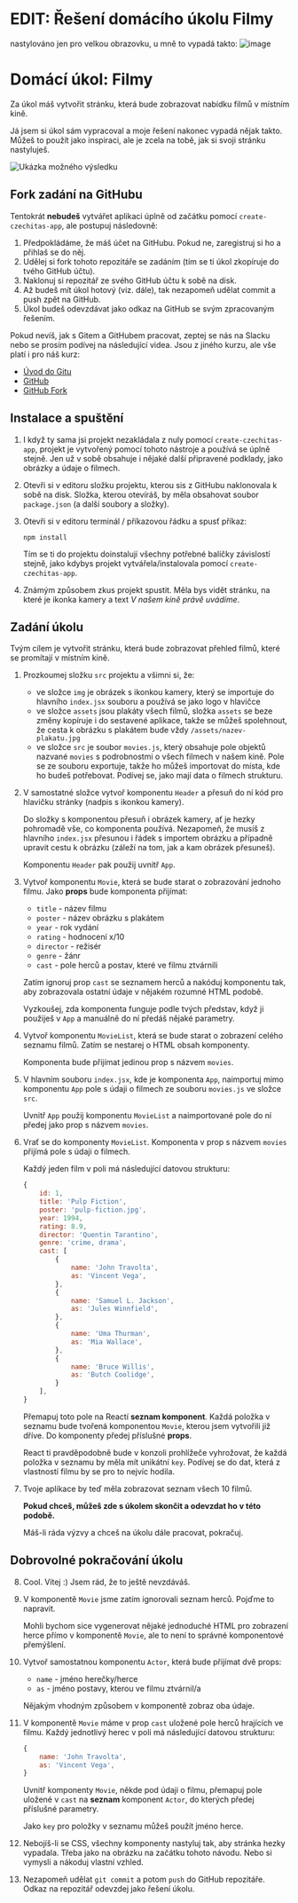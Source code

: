  # EDIT: Řešení domácího úkolu Filmy
 nastylováno jen pro velkou obrazovku, u mně to vypadá takto:
 ![image](https://user-images.githubusercontent.com/44638698/141525967-6bffa450-ac3f-4251-80a7-a76373a06db2.png)


# Domácí úkol: Filmy

Za úkol máš vytvořit stránku, která bude zobrazovat nabídku filmů v místním kině.

Já jsem si úkol sám vypracoval a moje řešení nakonec vypadá nějak takto. Můžeš to použít jako inspiraci, ale je zcela na tobě, jak si svoji stránku nastyluješ.

![Ukázka možného výsledku](ukazka-vysledku.jpg)


## Fork zadání na GitHubu

Tentokrát **nebudeš** vytvářet aplikaci úplně od začátku pomocí `create-czechitas-app`, ale postupuj následovně:

1. Předpokládáme, že máš účet na GitHubu. Pokud ne, zaregistruj si ho a přihlaš se do něj.
2. Udělej si fork tohoto repozitáře se zadáním (tím se ti úkol zkopíruje do tvého GitHub účtu).
3. Naklonuj si repozitář ze svého GitHub účtu k sobě na disk.
4. Až budeš mít úkol hotový (viz. dále), tak nezapomeň udělat commit a push zpět na GitHub.
5. Úkol budeš odevzdávat jako odkaz na GitHub se svým zpracovaným řešením.

Pokud nevíš, jak s Gitem a GitHubem pracovat, zeptej se nás na Slacku nebo se prosím podívej na následující videa. Jsou z jiného kurzu, ale vše platí i pro náš kurz:

* [Úvod do Gitu](https://www.youtube.com/watch?v=hda4-ngFEWM)
* [GitHub](https://www.youtube.com/watch?v=JLzWjJjsLz8)
* [GitHub Fork](https://www.youtube.com/watch?v=K7rE3jRCjD4)


## Instalace a spuštění

1. I když ty sama jsi projekt nezakládala z nuly pomocí `create-czechitas-app`, projekt je vytvořený pomocí tohoto nástroje a používá se úplně stejně. Jen už v sobě obsahuje i nějaké další připravené podklady, jako obrázky a údaje o filmech.

2. Otevři si v editoru složku projektu, kterou sis z GitHubu naklonovala k sobě na disk. Složka, kterou otevíráš, by měla obsahovat soubor `package.json` (a další soubory a složky).

3. Otevři si v editoru terminál / příkazovou řádku a spusť příkaz:

	```
	npm install
	```

	Tím se ti do projektu doinstalují všechny potřebné balíčky závislostí stejně, jako kdybys projekt vytvářela/instalovala pomocí `create-czechitas-app`.

4. Známým způsobem zkus projekt spustit. Měla bys vidět stránku, na které je ikonka kamery a text *V našem kině právě uvádíme*.


## Zadání úkolu

Tvým cílem je vytvořit stránku, která bude zobrazovat přehled filmů, které se promítají v místním kině.

1. Prozkoumej složku `src` projektu a všimni si, že:
	- ve složce `img` je obrázek s ikonkou kamery, který se importuje do hlavního `index.jsx` souboru a používá se jako logo v hlavičce
	- ve složce `assets` jsou plakáty všech filmů, složka `assets` se beze změny kopíruje i do sestavené aplikace, takže se můžeš spolehnout, že cesta k obrázku s plakátem bude vždy `/assets/nazev-plakatu.jpg`
	- ve složce `src` je soubor `movies.js`, který obsahuje pole objektů nazvané `movies` s podrobnostmi o všech filmech v našem kině. Pole se ze souboru exportuje, takže ho můžeš importovat do místa, kde ho budeš potřebovat. Podívej se, jako mají data o filmech strukturu.

2. V samostatné složce vytvoř komponentu `Header` a přesuň do ní kód pro hlavičku stránky (nadpis s ikonkou kamery).

	Do složky s komponentou přesuň i obrázek kamery, ať je hezky pohromadě vše, co komponenta používá. Nezapomeň, že musíš z hlavního `index.jsx` přesunou i řádek s importem obrázku a případně upravit cestu k obrázku (záleží na tom, jak a kam obrázek přesuneš).

	Komponentu `Header` pak použij uvnitř `App`.

3. Vytvoř komponentu `Movie`, která se bude starat o zobrazování jednoho filmu. Jako **props** bude komponenta přijímat:
	- `title` - název filmu
	- `poster` - název obrázku s plakátem
	- `year` - rok vydání
	- `rating` - hodnocení x/10
	- `director` - režisér
	- `genre` - žánr
	- `cast` - pole herců a postav, které ve filmu ztvárnili

	Zatím ignoruj prop `cast` se seznamem herců a nakóduj komponentu tak, aby zobrazovala ostatní údaje v nějakém rozumné HTML podobě.

	Vyzkoušej, zda komponenta funguje podle tvých představ, když ji použiješ v `App` a manuálně do ní předáš nějaké parametry.

4. Vytvoř komponentu `MovieList`, která se bude starat o zobrazení celého seznamu filmů. Zatím se nestarej o HTML obsah komponenty.

	Komponenta bude přijímat jedinou prop s názvem `movies`.

5. V hlavním souboru `index.jsx`, kde je komponenta `App`, naimportuj mimo komponentu `App` pole s údaji o filmech ze souboru `movies.js` ve složce `src`.

	Uvnitř `App` použij komponentu `MovieList` a naimportované pole do ní předej jako prop s názvem `movies`.

6. Vrať se do komponenty `MovieList`. Komponenta v prop s názvem `movies` přijímá pole s údaji o filmech.

	Každý jeden film v poli má následující datovou strukturu:

	```js
	{
		id: 1,
		title: 'Pulp Fiction',
		poster: 'pulp-fiction.jpg',
		year: 1994,
		rating: 8.9,
		director: 'Quentin Tarantino',
		genre: 'crime, drama',
		cast: [
			{
				name: 'John Travolta',
				as: 'Vincent Vega',
			},
			{
				name: 'Samuel L. Jackson',
				as: 'Jules Winnfield',
			},
			{
				name: 'Uma Thurman',
				as: 'Mia Wallace',
			},
			{
				name: 'Bruce Willis',
				as: 'Butch Coolidge',
			}
		],
	}
	```

	Přemapuj toto pole na Reactí **seznam komponent**. Každá položka v seznamu bude tvořená komponentou `Movie`, kterou jsem vytvořili již dříve. Do komponenty předej příslušné **props**.

	React ti pravděpodobně bude v konzoli prohlížeče vyhrožovat, že každá položka v seznamu by měla mít unikátní `key`. Podívej se do dat, která z vlastností filmu by se pro to nejvíc hodila.

7. Tvoje aplikace by teď měla zobrazovat seznam všech 10 filmů.

	**Pokud chceš, můžeš zde s úkolem skončit a odevzdat ho v této podobě.**

	Máš-li ráda výzvy a chceš na úkolu dále pracovat, pokračuj.


## Dobrovolné pokračování úkolu

8. Cool. Vítej :) Jsem rád, že to ještě nevzdáváš.

9. V komponentě `Movie` jsme zatím ignorovali seznam herců. Pojďme to napravit.

	Mohli bychom sice vygenerovat nějaké jednoduché HTML pro zobrazení herce přímo v komponentě `Movie`, ale to není to správné komponentové přemýšlení.

10. Vytvoř samostatnou komponentu `Actor`, která bude přijímat dvě props:
	- `name` - jméno herečky/herce
	- `as` - jméno postavy, kterou ve filmu ztvárnil/a

	Nějakým vhodným způsobem v komponentě zobraz oba údaje.

11. V komponentě `Movie` máme v prop `cast` uložené pole herců hrajících ve filmu. Každý jednotlivý herec v poli má následující datovou strukturu:

	```js
	{
		name: 'John Travolta',
		as: 'Vincent Vega',
	}
	```

	Uvnitř komponenty `Movie`, někde pod údaji o filmu, přemapuj pole uložené v `cast` na **seznam** komponent `Actor`, do kterých předej příslušné parametry.

	Jako `key` pro položky v seznamu můžeš použít jméno herce.

12. Nebojíš-li se CSS, všechny komponenty nastyluj tak, aby stránka hezky vypadala. Třeba jako na obrázku na začátku tohoto návodu. Nebo si vymysli a nákoduj vlastní vzhled.

13. Nezapomeň udělat `git commit` a potom `push` do GitHub repozitáře. Odkaz na repozitář odevzdej jako řešení úkolu.

